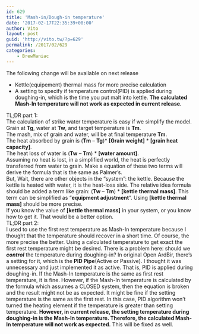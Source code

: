 ```yaml
---
id: 629
title: 'Mash-in/Dough-in temperature'
date: '2017-02-17T22:35:39+00:00'
author: Vito
layout: post
guid: 'http://vito.tw/?p=629'
permalink: /2017/02/629
categories:
    - BrewManiac
---
```


The following change will be available on next release

- Kettle(equipement) thermal mass for more precise calculation
- A setting to specify if temperature control(PID) is applied during doughing-in, which is the time you put malt into kettle. **The calculated Mash-In temperature will not work as expected in current release.**

TL;DR part 1:  
The calculation of strike water temperature is easy if we simplify the model.  
Grain at **Tg**, water at **Tw**, and target temperature is **Tm**.  
The mash, mix of grain and water, will be at final temperature **Tm**.  
The heat absorbed by grain is (**Tm** – **Tg**)\* **\[Grain weight\]** \* **\[grain heat capacity\]**.  
The heat loss of water is (**Tw** – **Tm**) \* **\[water amount\]**.  
Assuming no heat is lost, in a simplified world, the heat is perfectly transferred from water to grain. Make a equation of these two terms will derive the formula that is the same as Palmer’s.  
But, Wait, there are other objects in the “system”: the kettle. Because the kettle is heated with water, it is the heat-loss side. The relative idea formula should be added a term like grain: (**Tw** – **Tm**) \* **\[kettle thermal mass\]**. This term can be simplified as “**equipment adjustment**“. Using **\[kettle thermal mass\]** should be more precise.  
If you know the value of **\[kettle thermal mass\]** in your system, or you know how to get it. That would be a better option.  
TL;DR part 2:  
I used to use the first rest temperature as Mash-In temperature because I thought that the temperature should recover in a short time. Of course, the more precise the better. Using a calculated temperature to get exact the first rest temperature might be desired. There is a problem here: should we ***control*** the temperature during doughing-in? In original Open ArdBir, there’s a setting for it, which is the **PID Pipe**(Active or Passive). I thought it was unnecessary and just implemented it as active. That is, PID is applied during doughing-in. If the Mash-In temperature is the same as first rest temperature, it is fine. However, if the Mash-In temperature is calculated by the formula which assumes a CLOSED system, then the equation is broken and the result might not be as expected. It might be fine if the setting temperature is the same as the first rest. In this case, PID algorithm won’t turned the heating element if the temperature is greater than setting temperature. **However, in current release, the setting temperature during doughing-in is the Mash-In temperature. Therefore, the calculated Mash-In temperature will not work as expected.** This will be fixed as well.